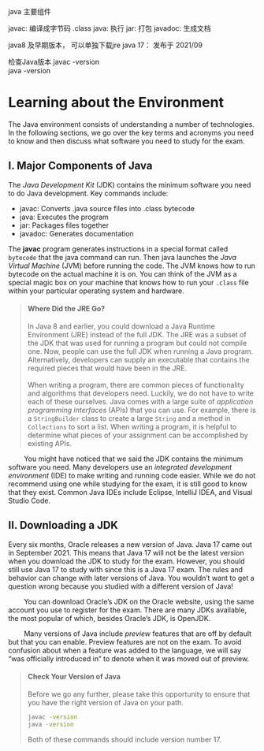 java 主要组件

javac:  编译成字节码 .class
java:  执行
jar:  打包
javadoc:  生成文档

java8 及早期版本， 可以单独下载jre
java 17： 发布于 2021/09

检查Java版本
javac -version  
java -version


# Learning about the Environment

The Java environment consists of understanding a number of technologies. In the following
sections, we go over the key terms and acronyms you need to know and then discuss what
software you need to study for the exam.

## I. Major Components of Java
The *Java Development Kit* (JDK) contains the minimum software you need to do Java
development. Key commands include:

- javac: Converts .java source files into .class bytecode 
- java: Executes the program  
- jar: Packages files together 
- javadoc: Generates documentation 

The **javac** program generates instructions in a special format called `bytecode` that
the java command can run. Then java launches the *Java Virtual Machine* (JVM) before
running the code. The JVM knows how to run bytecode on the actual machine it is on. You
can think of the JVM as a special magic box on your machine that knows how to run your
`.class` file within your particular operating system and hardware.

> #### Where Did the JRE Go?
> In Java 8 and earlier, you could download a Java Runtime Environment (JRE) instead of the
full JDK. 
> The JRE was a subset of the JDK that was used for running a program but could
not compile one. Now, people can use the full JDK when running a Java program. Alternatively, 
developers can supply an executable that contains the required pieces that would
have been in the JRE. <br /><br />
> When writing a program, there are common pieces of functionality and algorithms that
developers need. Luckily, we do not have to write each of these ourselves. Java comes with
a large suite of *application programming interfaces* (APIs) that you can use. For example,
there is a `StringBuilder` class to create a large `String` and a method in `Collections`
to sort a list. When writing a program, it is helpful to determine what pieces of your 
assignment can be accomplished by existing APIs.

&emsp;&emsp;
You might have noticed that we said the JDK contains the minimum software you need.
Many developers use an *integrated development environment* (IDE) to make writing and
running code easier. While we do not recommend using one while studying for the exam, it
is still good to know that they exist. Common Java IDEs include Eclipse, IntelliJ IDEA, and
Visual Studio Code.

## II. Downloading a JDK
Every six months, Oracle releases a new version of Java. Java 17 came out in September 2021. 
This means that Java 17 will not be the latest version when you download the JDK to 
study for the exam. However, you should still use Java 17 to study with since this is a Java
17 exam. The rules and behavior can change with later versions of Java. You wouldn’t want
to get a question wrong because you studied with a different version of Java! <br />

&emsp;&emsp;
You can download Oracle’s JDK on the Oracle website, using the same account you use
to register for the exam. There are many JDKs available, the most popular of which, besides
Oracle’s JDK, is OpenJDK. <br />

&emsp;&emsp;
Many versions of Java include *preview* features that are off by default but that you can
enable. Preview features are not on the exam. To avoid confusion about when a feature was
added to the language, we will say “was officially introduced in” to denote when it was
moved out of preview.

> #### Check Your Version of Java
> Before we go any further, please take this opportunity to ensure that you have the right version of Java on your path.
> ```bash
> javac -version  
> java -version
> ```
> Both of these commands should include version number 17.
